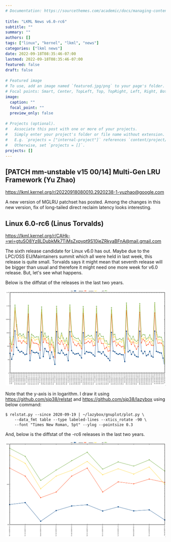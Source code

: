 ```yaml
---
# Documentation: https://sourcethemes.com/academic/docs/managing-content/

title: "LKML News v6.0-rc6"
subtitle: ""
summary: ""
authors: []
tags: ["linux", "kernel", "lkml", "news"]
categories: ["lkml news"]
date: 2022-09-18T08:35:46-07:00
lastmod: 2022-09-18T08:35:46-07:00
featured: false
draft: false

# Featured image
# To use, add an image named `featured.jpg/png` to your page's folder.
# Focal points: Smart, Center, TopLeft, Top, TopRight, Left, Right, BottomLeft, Bottom, BottomRight.
image:
  caption: ""
  focal_point: ""
  preview_only: false

# Projects (optional).
#   Associate this post with one or more of your projects.
#   Simply enter your project's folder or file name without extension.
#   E.g. `projects = ["internal-project"]` references `content/project/deep-learning/index.md`.
#   Otherwise, set `projects = []`.
projects: []
---
```


[PATCH mm-unstable v15 00/14] Multi-Gen LRU Framework (Yu Zhao)
---------------------------------------------------------------

https://lkml.kernel.org/r/20220918080010.2920238-1-yuzhao@google.com

A new version of MGLRU patchset has posted.  Among the changes in this new
version, fix of long-tailed direct reclaim latency looks interesting.


Linux 6.0-rc6 (Linus Torvalds)
------------------------------

https://lkml.kernel.org/r/CAHk-=wi=gtuSO8Yz8LDubkMk7TiMsZxpypt9S10jeZRkyaBFnA@mail.gmail.com

The sixth release candidate for Linux v6.0 has out.  Maybe due to the LPC/OSS
EU/Maintainers summit which all were held in last week, this release is quite
small.  Torvalds says it might mean that seventh release will be bigger than
usual and therefore it might need one more week for v6.0 release.  But, let's
see what happens.

Below is the diffstat of the releases in the last two years.

![Kernel release stat](/img/kernel_release_stat/v5.9-rc7..v6.0-rc6.png)

Note that the y-axis is in logarithm.  I draw it using
https://github.com/sjp38/relstat and https://github.com/sjp38/lazybox using
below command:

    $ relstat.py --since 2020-09-19 | ~/lazybox/gnuplot/plot.py \
	    --data_fmt table --type labeled-lines --xtics_rotate -90 \
	    --font "Times New Roman, 5pt" --ylog --pointsize 0.3


And, below is the diffstat of the -rc6 releases in the last two years.

![rc6 release stat](/img/kernel_release_stat/v6.0-rc6-only.png)
